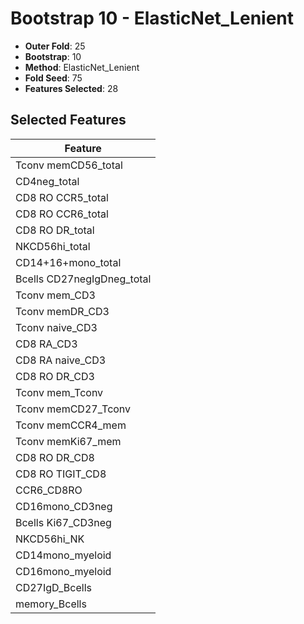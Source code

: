 # Bootstrap 10 - ElasticNet_Lenient

- **Outer Fold**: 25
- **Bootstrap**: 10
- **Method**: ElasticNet_Lenient
- **Fold Seed**: 75
- **Features Selected**: 28

## Selected Features

| Feature |
|---------|
| Tconv memCD56_total |
| CD4neg_total |
| CD8 RO CCR5_total |
| CD8 RO CCR6_total |
| CD8 RO DR_total |
| NKCD56hi_total |
| CD14+16+mono_total |
| Bcells CD27negIgDneg_total |
| Tconv mem_CD3 |
| Tconv memDR_CD3 |
| Tconv naive_CD3 |
| CD8 RA_CD3 |
| CD8 RA naive_CD3 |
| CD8 RO DR_CD3 |
| Tconv mem_Tconv |
| Tconv memCD27_Tconv |
| Tconv memCCR4_mem |
| Tconv memKi67_mem |
| CD8 RO DR_CD8 |
| CD8 RO TIGIT_CD8 |
| CCR6_CD8RO |
| CD16mono_CD3neg |
| Bcells Ki67_CD3neg |
| NKCD56hi_NK |
| CD14mono_myeloid |
| CD16mono_myeloid |
| CD27IgD_Bcells |
| memory_Bcells |
